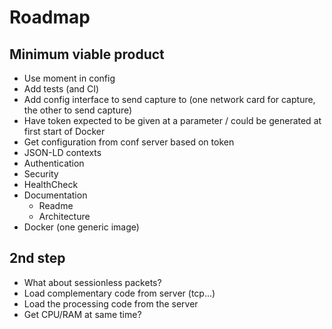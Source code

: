 # Roadmap

## Minimum viable product
- Use moment in config
- Add tests (and CI)
- Add config interface to send capture to (one network card for capture, the other to send capture)
- Have token expected to be given at a parameter / could be generated at first start of Docker
- Get configuration from conf server based on token
- JSON-LD contexts
- Authentication
- Security
- HealthCheck
- Documentation
  * Readme
  * Architecture
- Docker (one generic image)

## 2nd step
- What about sessionless packets?
- Load complementary code from server (tcp...)
- Load the processing code from the server
- Get CPU/RAM at same time?